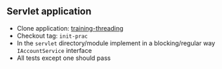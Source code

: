 ## Servlet application

* Clone application: [training-threading](https://innersource.soprasteria.com/dxp/training/training-threading)
* Checkout tag: `init-prac`
* In the `servlet` directory/module implement in a blocking/regular way `IAccountService` interface
* All tests except one should pass 

